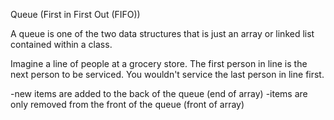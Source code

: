 Queue (First in First Out (FIFO))

A queue is one of the two data structures that is just an array or linked list contained within a class. 

Imagine a line of people at a grocery store. The first person in line is the next person to be serviced. You wouldn't service the last person in line first.

-new items are added to the back of the queue (end of array)
-items are only removed from the front of the queue (front of array)
